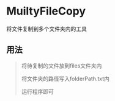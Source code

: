 # MuiltyFileCopy
将文件复制到多个文件夹内的工具

## 用法
> 将待复制的文件放到files文件夹内
>
> 将文件夹的路径写入folderPath.txt内
> 
> 运行程序即可
